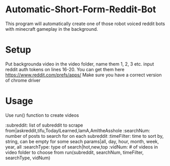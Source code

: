 # Automatic-Short-Form-Reddit-Bot
This program will automatically create one of those robot voiced reddit bots with minecraft gameplay in the background.

# Setup
Put backgrounda video in the video folder, name them 1, 2, 3 etc.
input reddit auth tokens on lines 16-20. You can get them here https://www.reddit.com/prefs/apps/
Make sure you have a correct version of chrome driver

# Usage
Use run() function to create videos

:subreddit: list of subreddit to scrape from|askreddit,tifu,TodayILearned,IamA,AmItheAsshole
:searchNum: number of posts to search for on each subreddit
:timeFilter: time to sort by, string, can be empty for some seach params|all, day, hour, month, week, year, all
:searchType: type of search|hot,new,top
:vidNum: # of videos in video folder to choose from
run(subreddit, searchNum, timeFilter, searchType, vidNum)
